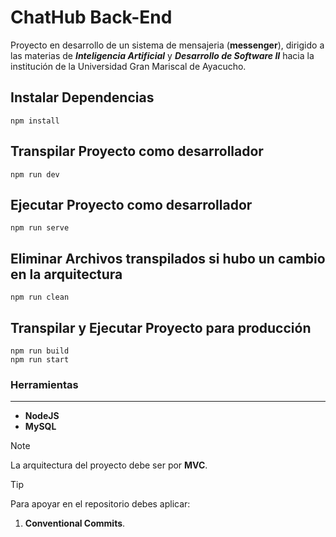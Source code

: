 # ChatHub Back-End

Proyecto en desarrollo de un sistema de mensajeria (**messenger**), dirigido a las materias de 
**_Inteligencia Artificial_** y **_Desarrollo de Software II_** hacia la institución de la Universidad Gran Mariscal de Ayacucho.

## Instalar Dependencias
```
npm install
```

## Transpilar Proyecto como desarrollador
```
npm run dev
```

## Ejecutar Proyecto como desarrollador
```
npm run serve
```

## Eliminar Archivos transpilados si hubo un cambio en la arquitectura

```
npm run clean
```

## Transpilar y Ejecutar Proyecto para producción
```
npm run build
npm run start
```

### Herramientas
***
- **NodeJS**
- **MySQL**

> [!NOTE]
> La arquitectura del proyecto debe ser por **MVC**.

> [!TIP]
> Para apoyar en el repositorio debes aplicar:
> 1. **Conventional Commits**.